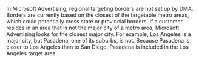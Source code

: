 In Microsoft Advertising, regional targeting borders are not set up by DMA. Borders are currently based on the closest of the targetable metro areas, which could potentially cross state or provincial borders. If a customer resides in an area that is not the major city of a metro area, Microsoft Advertising looks for the closest major city. For example, Los Angeles is a major city, but Pasadena, one of its suburbs, is not. Because Pasadena is closer to Los Angeles than to San Diego, Pasadena is included in the  Los Angeles target area.

